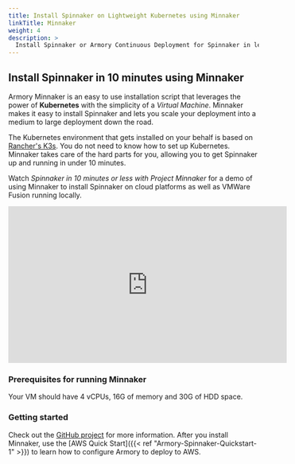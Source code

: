 ```yaml
---
title: Install Spinnaker on Lightweight Kubernetes using Minnaker
linkTitle: Minnaker
weight: 4
description: >
  Install Spinnaker or Armory Continuous Deployment for Spinnaker in less than 10 minutes in a Lightweight Kubernetes (k3s) environment using the all-in-one, open source command line tool called Minnaker.
---
```


## Install Spinnaker in 10 minutes using Minnaker

Armory Minnaker is an easy to use installation script that leverages the power of **Kubernetes** with the simplicity of a _Virtual Machine_. Minnaker makes it easy to install Spinnaker and lets you scale your deployment into a medium to large deployment down the road.

The Kubernetes environment that gets installed on your behalf is based on [Rancher's K3s](https://k3s.io/). You do not need to know how to set up Kubernetes. Minnaker takes care of the hard parts for you, allowing you to get Spinnaker up and running in under 10 minutes.

Watch _Spinnaker in 10 minutes or less with Project Minnaker_ for a demo of using Minnaker to install Spinnaker on cloud platforms as well as VMWare Fusion running locally.  

<iframe width="560" height="315" src="https://www.youtube.com/embed/jg8vJEzcuAA" frameborder="0" allow="accelerometer; autoplay; encrypted-media; gyroscope; picture-in-picture" allowfullscreen></iframe>


### Prerequisites for running Minnaker

Your VM should have 4 vCPUs, 16G of memory and 30G of HDD space.

### Getting started

Check out the [GitHub project](https://github.com/armory/minnaker) for more information. After you install Minnaker, use the [AWS Quick Start]({{< ref "Armory-Spinnaker-Quickstart-1" >}}) to learn how to configure Armory to deploy to AWS.
